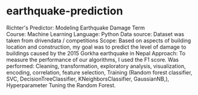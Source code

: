 # earthquake-prediction
Richter's Predictor: Modeling Earthquake Damage Term  
Course:  Machine Learning 
Language: Python 
Data source: Dataset was taken from drivendata / competitions 
Scope: Based on aspects of building location and construction, my goal was to predict the level of damage to buildings caused by the 2015 Gorkha earthquake in Nepal 
Approach: To measure the performance of our algorithms, I used the F1 score. 
Was performed: 
Cleaning, transformation, exploratory analysis, visualization, encoding, correlation, feature selection, 
Training (Random forest classifier, SVC, DecisionTreeClassifier, KNeighborsClassifier, GaussianNB,), Hyperparameter Tuning the Random Forest. 
